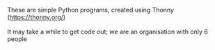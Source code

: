 These are simple Python programs, created using Thonny (https://thonny.org/) <br><br>
It may take a while to get code out; we are an organisation with only 6 people

